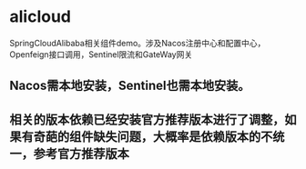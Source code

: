 # alicloud
SpringCloudAlibaba相关组件demo。涉及Nacos注册中心和配置中心，Openfeign接口调用，Sentinel限流和GateWay网关
## Nacos需本地安装，Sentinel也需本地安装。
## 相关的版本依赖已经安装官方推荐版本进行了调整，如果有奇葩的组件缺失问题，大概率是依赖版本的不统一，参考官方推荐版本

